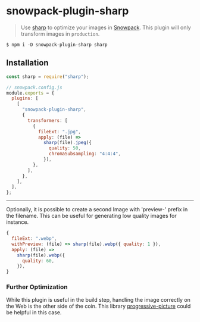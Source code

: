 # snowpack-plugin-sharp

> Use [sharp](https://github.com/lovell/sharpn) to optimize your images in [Snowpack](https://snowpack.dev). This plugin will only transform
> images in `production`.

```properties
$ npm i -D snowpack-plugin-sharp sharp
```

## Installation

```js
const sharp = require("sharp");

// snowpack.config.js
module.exports = {
  plugins: [
    [
      "snowpack-plugin-sharp",
      {
        transformers: [
          {
            fileExt: ".jpg",
            apply: (file) =>
              sharp(file).jpeg({
                quality: 50,
                chromaSubsampling: "4:4:4",
              }),
          },
        ],
      },
    ],
  ],
};
```

---

Optionally, it is possible to create a second Image with 'preview-' prefix in the filename. This can be useful for generating low quality images for instance.

```js
{
  fileExt: ".webp",
  withPreview: (file) => sharp(file).webp({ quality: 1 }),
  apply: (file) =>
    sharp(file).webp({
      quality: 60,
    }),
}
```

### Further Optimization

While this plugin is useful in the build step, handling the image correctly on the Web is the other side of the coin. This library [progressive-picture](https://github.com/Krutsch/progressive-picture) could be helpful in this case.
